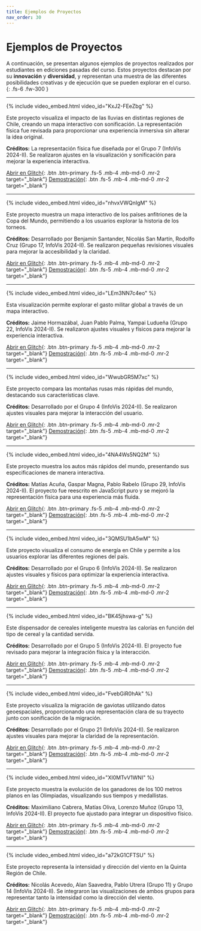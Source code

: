 ```yaml
---
title: Ejemplos de Proyectos
nav_order: 30
---
```


# Ejemplos de Proyectos

A continuación, se presentan algunos ejemplos de proyectos realizados por estudiantes en ediciones pasadas del curso. Estos proyectos destacan por su **innovación** y **diversidad**, y representan una muestra de las diferentes posibilidades creativas y de ejecución que se pueden explorar en el curso.
{: .fs-6 .fw-300 }

---

{% include video_embed.html video_id="KxJ2-FEeZbg" %}

Este proyecto visualiza el impacto de las lluvias en distintas regiones de Chile, creando un mapa interactivo con sonificación. La representación física fue revisada para proporcionar una experiencia inmersiva sin alterar la idea original.

**Créditos:** La representación física fue diseñada por el Grupo 7 (InfoVis 2024-II). Se realizaron ajustes en la visualización y sonificación para mejorar la experiencia interactiva.

[Abrir en Glitch](https://glitch.com/edit/#!/infovis-rain-river){: .btn .btn-primary .fs-5 .mb-4 .mb-md-0 .mr-2 target="_blank"}
[Demostración](https://infovis-rain-river.glitch.me/){: .btn .fs-5 .mb-4 .mb-md-0 .mr-2 target="_blank"}

---

{% include video_embed.html video_id="nhvxVWQnIgM" %}

Este proyecto muestra un mapa interactivo de los países anfitriones de la Copa del Mundo, permitiendo a los usuarios explorar la historia de los torneos.

**Créditos:** Desarrollado por Benjamín Santander, Nicolás San Martín, Rodolfo Cruz (Grupo 17, InfoVis 2024-II). Se realizaron pequeñas revisiones visuales para mejorar la accesibilidad y la claridad.

[Abrir en Glitch](https://glitch.com/edit/#!/infovis-world-cup-map){: .btn .btn-primary .fs-5 .mb-4 .mb-md-0 .mr-2 target="_blank"}
[Demostración](https://infovis-world-cup-map.glitch.me/){: .btn .fs-5 .mb-4 .mb-md-0 .mr-2 target="_blank"}

---

{% include video_embed.html video_id="LEm3NN7c4eo" %}

Esta visualización permite explorar el gasto militar global a través de un mapa interactivo.

**Créditos:** Jaime Hormazábal, Juan Pablo Palma, Yampai Ludueña (Grupo 22, InfoVis 2024-II). Se realizaron ajustes visuales y físicos para mejorar la experiencia interactiva.

[Abrir en Glitch](https://glitch.com/edit/#!/infovis-military-expenditure){: .btn .btn-primary .fs-5 .mb-4 .mb-md-0 .mr-2 target="_blank"}
[Demostración](https://infovis-military-expenditure.glitch.me/){: .btn .fs-5 .mb-4 .mb-md-0 .mr-2 target="_blank"}

---

{% include video_embed.html video_id="WwubGR5M7xc" %}

Este proyecto compara las montañas rusas más rápidas del mundo, destacando sus características clave.

**Créditos:** Desarrollado por el Grupo 4 (InfoVis 2024-II). Se realizaron ajustes visuales para mejorar la interacción del usuario.

[Abrir en Glitch](https://glitch.com/edit/#!/infovis-montanas-rusas){: .btn .btn-primary .fs-5 .mb-4 .mb-md-0 .mr-2 target="_blank"}
[Demostración](https://infovis-montanas-rusas.glitch.me/){: .btn .fs-5 .mb-4 .mb-md-0 .mr-2 target="_blank"}

---

{% include video_embed.html video_id="4NA4Ws5NQ2M" %}

Este proyecto muestra los autos más rápidos del mundo, presentando sus especificaciones de manera interactiva.

**Créditos:** Matías Acuña, Gaspar Magna, Pablo Rabelo (Grupo 29, InfoVis 2024-II). El proyecto fue reescrito en JavaScript puro y se mejoró la representación física para una experiencia más fluida.

[Abrir en Glitch](https://glitch.com/edit/#!/infovis-car-speed-records){: .btn .btn-primary .fs-5 .mb-4 .mb-md-0 .mr-2 target="_blank"}
[Demostración](https://infovis-car-speed-records.glitch.me/){: .btn .fs-5 .mb-4 .mb-md-0 .mr-2 target="_blank"}

---

{% include video_embed.html video_id="3QMSU1bA5wM" %}

Este proyecto visualiza el consumo de energía en Chile y permite a los usuarios explorar las diferentes regiones del país.

**Créditos:** Desarrollado por el Grupo 6 (InfoVis 2024-II). Se realizaron ajustes visuales y físicos para optimizar la experiencia interactiva.

[Abrir en Glitch](https://glitch.com/edit/#!/infovis-electricity-chile){: .btn .btn-primary .fs-5 .mb-4 .mb-md-0 .mr-2 target="_blank"}
[Demostración](https://infovis-electricity-chile.glitch.me/){: .btn .fs-5 .mb-4 .mb-md-0 .mr-2 target="_blank"}

---

{% include video_embed.html video_id="BK45jhswa-g" %}

Este dispensador de cereales inteligente muestra las calorías en función del tipo de cereal y la cantidad servida.

**Créditos:** Desarrollado por el Grupo 5 (InfoVis 2024-II). El proyecto fue revisado para mejorar la integración física y la interacción.

[Abrir en Glitch](https://glitch.com/edit/#!/infovis-cereales-calorias){: .btn .btn-primary .fs-5 .mb-4 .mb-md-0 .mr-2 target="_blank"}
[Demostración](https://infovis-cereales-calorias.glitch.me/){: .btn .fs-5 .mb-4 .mb-md-0 .mr-2 target="_blank"}

---

{% include video_embed.html video_id="FvebGiR0hAk" %}

Este proyecto visualiza la migración de gaviotas utilizando datos geoespaciales, proporcionando una representación clara de su trayecto junto con sonificación de la migración.

**Créditos:** Desarrollado por el Grupo 21 (InfoVis 2024-II). Se realizaron ajustes visuales para mejorar la claridad de la representación.

[Abrir en Glitch](https://glitch.com/edit/#!/infovis-migracion-gaviotas){: .btn .btn-primary .fs-5 .mb-4 .mb-md-0 .mr-2 target="_blank"}
[Demostración](https://infovis-migracion-gaviotas.glitch.me/){: .btn .fs-5 .mb-4 .mb-md-0 .mr-2 target="_blank"}

---

{% include video_embed.html video_id="XI0MTvV1WNI" %}

Este proyecto muestra la evolución de los ganadores de los 100 metros planos en las Olimpiadas, visualizando sus tiempos y medallistas.

**Créditos:** Maximiliano Cabrera, Matías Oliva, Lorenzo Muñoz (Grupo 13, InfoVis 2024-II). El proyecto fue ajustado para integrar un dispositivo físico.

[Abrir en Glitch](https://glitch.com/edit/#!/infovis-medallistas-olimpiadas){: .btn .btn-primary .fs-5 .mb-4 .mb-md-0 .mr-2 target="_blank"}
[Demostración](https://infovis-medallistas-olimpiadas.glitch.me/){: .btn .fs-5 .mb-4 .mb-md-0 .mr-2 target="_blank"}

---

{% include video_embed.html video_id="a72kG1CFTSU" %}

Este proyecto representa la intensidad y dirección del viento en la Quinta Región de Chile.

**Créditos:** Nicolás Acevedo, Alan Saavedra, Pablo Utrera (Grupo 11) y Grupo 14 (InfoVis 2024-II). Se integraron las visualizaciones de ambos grupos para representar tanto la intensidad como la dirección del viento.

[Abrir en Glitch](https://glitch.com/edit/#!/infovis-wind-intensity){: .btn .btn-primary .fs-5 .mb-4 .mb-md-0 .mr-2 target="_blank"}
[Demostración](https://infovis-wind-intensity.glitch.me/){: .btn .fs-5 .mb-4 .mb-md-0 .mr-2 target="_blank"}
